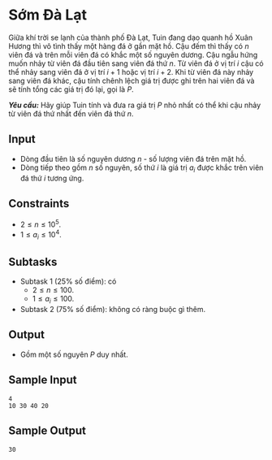 # Sớm Đà Lạt

Giữa khí trời se lạnh của thành phố Đà Lạt, Tuin đang dạo quanh hồ Xuân Hương thì vô tình thấy một hàng đá ở gần mặt hồ. Cậu đếm thì thấy có $n$ viên đá và trên mỗi viên đá có khắc một số nguyên dương. Cậu ngẫu hứng muốn nhảy từ viên đá đầu tiên sang viên đá thứ $n$. Từ viên đá ở vị trí $i$ cậu có thể nhảy sang viên đá ở vị trí $i + 1$ hoặc vị trí $i + 2$. Khi từ viên đá này nhảy sang viên đá khác, cậu tính chênh lệch giá trị được ghi trên hai viên đá và sẽ tính tổng các giá trị đó lại, gọi là $P$.

***Yêu cầu:*** Hãy giúp Tuin tính và đưa ra giá trị $P$ nhỏ nhất có thể khi cậu nhảy từ viên đá thứ nhất đến viên đá thứ $n$.

## Input

- Dòng đầu tiên là số nguyên dương $n$ - số lượng viên đá trên mặt hồ.
- Dòng tiếp theo gồm $n$ số nguyên, số thứ $i$ là giá trị $a_i$ được khắc trên viên đá thứ $i$ tương ứng.

## Constraints

- $2 \le n \le 10^5$.
- $1 \le a_i \le 10^4$.

## Subtasks

- Subtask $1$ ($25\%$ số điểm): có
    - $2 \le n \le 100$.
    - $1 \le a_i \le 100$.
- Subtask $2$ ($75\%$ số điểm): không có ràng buộc gì thêm.

## Output

- Gồm một số nguyên $P$ duy nhất.

## Sample Input

```
4
10 30 40 20
```

## Sample Output

```
30
```